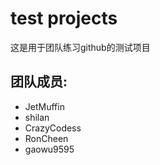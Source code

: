 ﻿# test projects

这是用于团队练习github的测试项目

## 团队成员:

* JetMuffin
* shilan
* CrazyCodess
* RonCheen
* gaowu9595
